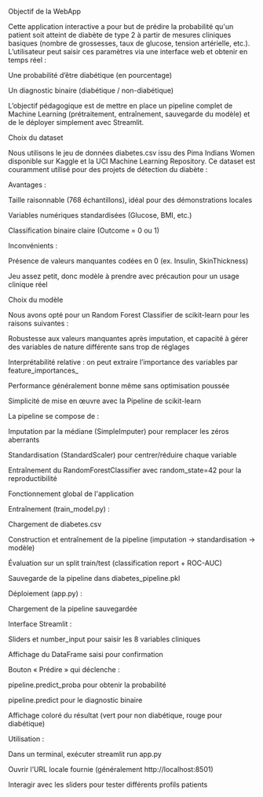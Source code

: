 Objectif de la WebApp

Cette application interactive a pour but de prédire la probabilité qu'un patient soit atteint de diabète de type 2 à partir de mesures cliniques basiques (nombre de grossesses, taux de glucose, tension artérielle, etc.). L’utilisateur peut saisir ces paramètres via une interface web et obtenir en temps réel :

Une probabilité d’être diabétique (en pourcentage)

Un diagnostic binaire (diabétique / non-diabétique)

L’objectif pédagogique est de mettre en place un pipeline complet de Machine Learning (prétraitement, entraînement, sauvegarde du modèle) et de le déployer simplement avec Streamlit.

Choix du dataset

Nous utilisons le jeu de données diabetes.csv issu des Pima Indians Women disponible sur Kaggle et la UCI Machine Learning Repository. Ce dataset est couramment utilisé pour des projets de détection du diabète :

Avantages :

Taille raisonnable (768 échantillons), idéal pour des démonstrations locales

Variables numériques standardisées (Glucose, BMI, etc.)

Classification binaire claire (Outcome = 0 ou 1)

Inconvénients :

Présence de valeurs manquantes codées en 0 (ex. Insulin, SkinThickness)

Jeu assez petit, donc modèle à prendre avec précaution pour un usage clinique réel

Choix du modèle

Nous avons opté pour un Random Forest Classifier de scikit-learn pour les raisons suivantes :

Robustesse aux valeurs manquantes après imputation, et capacité à gérer des variables de nature différente sans trop de réglages

Interprétabilité relative : on peut extraire l’importance des variables par feature_importances_

Performance généralement bonne même sans optimisation poussée

Simplicité de mise en œuvre avec la Pipeline de scikit-learn

La pipeline se compose de :

Imputation par la médiane (SimpleImputer) pour remplacer les zéros aberrants

Standardisation (StandardScaler) pour centrer/réduire chaque variable

Entraînement du RandomForestClassifier avec random_state=42 pour la reproductibilité

Fonctionnement global de l'application

Entraînement (train_model.py) :

Chargement de diabetes.csv

Construction et entraînement de la pipeline (imputation → standardisation → modèle)

Évaluation sur un split train/test (classification report + ROC-AUC)

Sauvegarde de la pipeline dans diabetes_pipeline.pkl

Déploiement (app.py) :

Chargement de la pipeline sauvegardée

Interface Streamlit :

Sliders et number_input pour saisir les 8 variables cliniques

Affichage du DataFrame saisi pour confirmation

Bouton « Prédire » qui déclenche :

pipeline.predict_proba pour obtenir la probabilité

pipeline.predict pour le diagnostic binaire

Affichage coloré du résultat (vert pour non diabétique, rouge pour diabétique)

Utilisation :

Dans un terminal, exécuter streamlit run app.py

Ouvrir l’URL locale fournie (généralement http://localhost:8501)

Interagir avec les sliders pour tester différents profils patients
